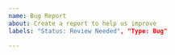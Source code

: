 ```yaml
---
name: Bug Report
about: Create a report to help us improve
labels: "Status: Review Needed", "Type: Bug"

---
```

